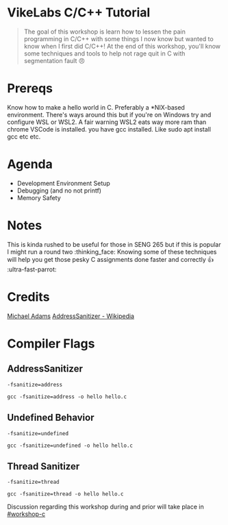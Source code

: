 # VikeLabs C/C++ Tutorial
> The goal of this workshop is learn how to lessen the pain programming in C/C++ with some things I now know but wanted to know when I first did C/C++! At the end of this workshop, you'll know some techniques and tools to help not rage quit in C with segmentation fault :angry:

# Prereqs
Know how to make a hello world in C.
Preferably a *NIX-based environment. There's ways around this but if you're on Windows try and configure WSL or WSL2. A fair warning WSL2 eats way more ram than chrome 
VSCode is installed.
you have gcc installed. Like sudo apt install gcc etc etc.

# Agenda
- Development Environment Setup
- Debugging (and no not printf)
- Memory Safety

# Notes
This is kinda rushed to be useful for those in SENG 265 but if this is popular I might run a round two :thinking_face:
Knowing some of these techniques will help you get those pesky C assignments done faster and correctly :thumbsup: :ultra-fast-parrot:

# Credits
[Michael Adams](https://www.ece.uvic.ca/~frodo/courses/cpp/)
[AddressSanitizer - Wikipedia](https://en.wikipedia.org/wiki/AddressSanitizer)

# Compiler Flags
## AddressSanitizer
`-fsanitize=address`

```
gcc -fsanitize=address -o hello hello.c
```

## Undefined Behavior 
`-fsanitize=undefined`

```
gcc -fsanitize=undefined -o hello hello.c
```

## Thread Sanitizer
`-fsanitize=thread`

```
gcc -fsanitize=thread -o hello hello.c
```

Discussion regarding this workshop during and prior will take place in [#workshop-c](https://vikelabs.slack.com/archives/C01ERJAB1PB) 